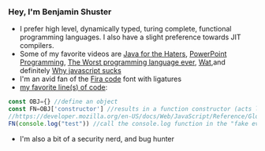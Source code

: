 ### Hey, I'm Benjamin Shuster

- I prefer high level, dynamically typed, turing complete, functional programming languages. I also have a slight preference towards JIT compilers.
- Some of my favorite videos are [Java for the Haters](https://www.youtube.com/watch?v=m4-HM_sCvtQ), [PowerPoint Programming](https://youtu.be/_3loq22TxSc), [The Worst programming language ever](https://www.youtube.com/watch?v=vcFBwt1nu2U), [Wat](https://www.destroyallsoftware.com/talks/wat),and definitely [Why javascript sucks](https://www.youtube.com/watch?v=xE8tL8NdHaY)
- I'm an avid fan of the [Fira code](https://github.com/tonsky/FiraCode) font with ligatures
- [my favorite line(s) of code](https://stackoverflow.com/questions/60113342/why-do-class-function-constructors-in-js-evaluate-strings-as-expressions): 
```js
const OBJ={} //define an object
const FN=OBJ['constructor'] //results in a function constructor (acts like eval) 
//https://developer.mozilla.org/en-US/docs/Web/JavaScript/Reference/Global_Objects/Function/Function
FN(console.log("test")) //call the console.log function in the "fake eval"
```
- I'm also a bit of a security nerd, and bug hunter
